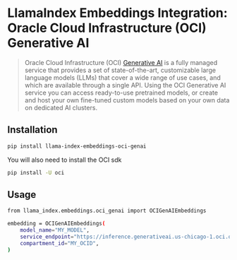 # LlamaIndex Embeddings Integration: Oracle Cloud Infrastructure (OCI) Generative AI

> Oracle Cloud Infrastructure (OCI) [Generative AI](https://docs.oracle.com/en-us/iaas/Content/generative-ai/home.htm) is a fully managed service that provides a set of state-of-the-art,
> customizable large language models (LLMs) that cover a wide range of use cases, and which are available through a single API.
> Using the OCI Generative AI service you can access ready-to-use pretrained models, or create and host your own fine-tuned
> custom models based on your own data on dedicated AI clusters.

## Installation

```bash
pip install llama-index-embeddings-oci-genai
```

You will also need to install the OCI sdk

```bash
pip install -U oci
```

## Usage

```bash
from llama_index.embeddings.oci_genai import OCIGenAIEmbeddings

embedding = OCIGenAIEmbeddings(
    model_name="MY_MODEL",
    service_endpoint="https://inference.generativeai.us-chicago-1.oci.oraclecloud.com",
    compartment_id="MY_OCID",
)
```
